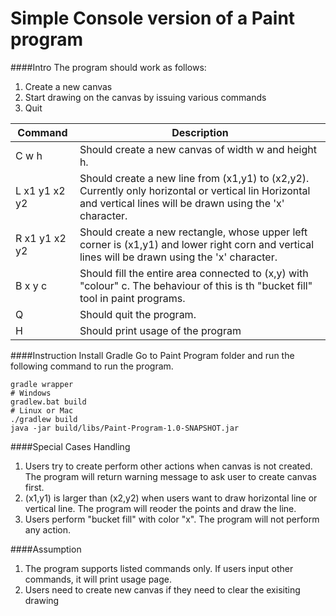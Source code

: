 # Simple Console version of a Paint program

####Intro
The program should work as follows:
1. Create a new canvas
2. Start drawing on the canvas by issuing various commands
3. Quit

Command | Description
------------- | -------------
C w h  | Should create a new canvas of width w and height h.
L x1 y1 x2 y2 | Should create a new line from (x1,y1) to (x2,y2). Currently only horizontal or vertical lin Horizontal and vertical lines will be drawn using the 'x' character.
R x1 y1 x2 y2 | Should create a new rectangle, whose upper left corner is (x1,y1) and lower right corn and vertical lines will be drawn using the 'x' character.
B x y c | Should fill the entire area connected to (x,y) with "colour" c. The behaviour of this is th "bucket fill" tool in paint programs.
Q | Should quit the program.
H | Should print usage of the program

####Instruction
Install Gradle
Go to Paint Program folder and run the following command to run the program.
```shell
gradle wrapper
# Windows
gradlew.bat build
# Linux or Mac
./gradlew build 
java -jar build/libs/Paint-Program-1.0-SNAPSHOT.jar
```

####Special Cases Handling
1. Users try to create perform other actions when canvas is not created. The program will return warning message to ask user to create canvas first.
2. (x1,y1) is larger than (x2,y2) when users want to draw horizontal line or vertical line. The program will reoder the points and draw the line.
3. Users perform "bucket fill" with color "x". The program will not perform any action.

####Assumption
1. The program supports listed commands only. If users input other commands, it will print usage page.
2. Users need to create new canvas if they need to clear the exisiting drawing
